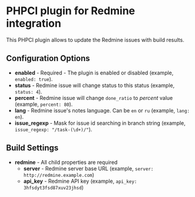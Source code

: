 # PHPCI plugin for Redmine integration

This PHPCI plugin allows to update the Redmine issues with build results.

## Configuration Options

* **enabled** - Required - The plugin is enabled or disabled (example, `enabled: true`).
* **status** - Redmine issue will change status to this status (example, `status: 4`).
* **percent** - Redmine issue will change `done_ratio` to *percent* value (example, `percent: 80`).
* **lang** - Redmine issue's notes language. Can be `en` or `ru` (example, `lang: en`).
* **issue_regexp** - Mask for issue id searching in branch string (example, `issue_regexp: "/task-(\d+)/"`).
 
## Build Settings

* **redmine** - All child properties are required
  * **server** - Redmine server base URL (example, `server: http://redmine.example.com`)
  * **api_key** - Redmine API key (example, `api_key: 3hfsdyt3fsd87xuv23jhsd`)

